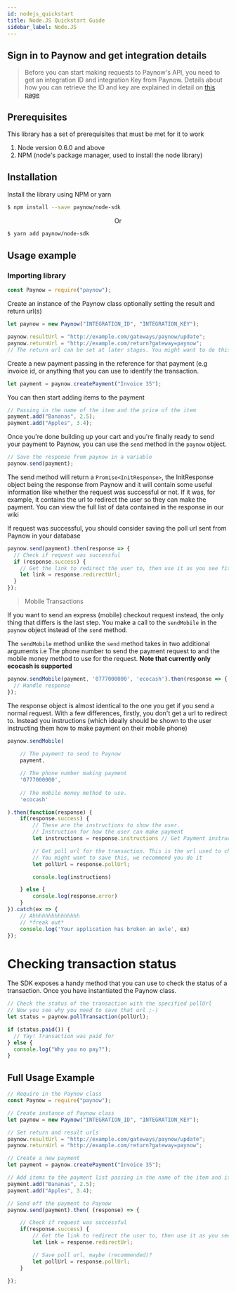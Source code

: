 ```yaml
---
id: nodejs_quickstart
title: Node.JS Quickstart Guide
sidebar_label: Node.JS
---
```


## Sign in to Paynow and get integration details

> Before you can start making requests to Paynow's API, you need to get an integration ID and integration Key from Paynow. Details about how you can retrieve the ID and key are explained in detail on [this page](generation.md)

## Prerequisites

This library has a set of prerequisites that must be met for it to work

1.  Node version 0.6.0 and above
1.  NPM (node's package manager, used to install the node library)

## Installation

Install the library using NPM or yarn

```sh
$ npm install --save paynow/node-sdk
```

<p align="center">
Or
</p>

```sh
$ yarn add paynow/node-sdk
```

## Usage example

### Importing library

```javascript
const Paynow = require("paynow");
```

Create an instance of the Paynow class optionally setting the result and return url(s)

```javascript
let paynow = new Paynow("INTEGRATION_ID", "INTEGRATION_KEY");

paynow.resultUrl = "http://example.com/gateways/paynow/update";
paynow.returnUrl = "http://example.com/return?gateway=paynow";
// The return url can be set at later stages. You might want to do this if you want to pass data to the return url (like the reference of the transaction)
```

Create a new payment passing in the reference for that payment (e.g invoice id, or anything that you can use to identify the transaction.

```javascript
let payment = paynow.createPayment("Invoice 35");
```

You can then start adding items to the payment

```javascript
// Passing in the name of the item and the price of the item
payment.add("Bananas", 2.5);
payment.add("Apples", 3.4);
```

Once you're done building up your cart and you're finally ready to send your payment to Paynow, you can use the `send` method in the `paynow` object.

```javascript
// Save the response from paynow in a variable
paynow.send(payment);
```

The send method will return a `Promise<InitResponse>`, the InitResponse object being the response from Paynow and it will contain some useful information like whether the request was successful or not. If it was, for example, it contains the url to redirect the user so they can make the payment. You can view the full list of data contained in the response in our wiki

If request was successful, you should consider saving the poll url sent from Paynow in your database

```javascript
paynow.send(payment).then(response => {
  // Check if request was successful
  if (response.success) {
    // Get the link to redirect the user to, then use it as you see fit
    let link = response.redirectUrl;
  }
});
```

> Mobile Transactions

If you want to send an express (mobile) checkout request instead, the only thing that differs is the last step. You make a call to the `sendMobile` in the `paynow` object
instead of the `send` method.

The `sendMobile` method unlike the `send` method takes in two additional arguments i.e The phone number to send the payment request to and the mobile money method to use for the request. **Note that currently only ecocash is supported**

```javascript
paynow.sendMobile(payment, '0777000000', 'ecocash').then(response => {
  // Handle response
});
```

The response object is almost identical to the one you get if you send a normal request. With a few differences, firstly, you don't get a url to redirect to. Instead you instructions (which ideally should be shown to the user instructing them how to make payment on their mobile phone)

```javascript
paynow.sendMobile(
    
    // The payment to send to Paynow
    payment, 

    // The phone number making payment
    '0777000000',
    
    // The mobile money method to use. 
    'ecocash' 

).then(function(response) {
    if(response.success) {
        // These are the instructions to show the user. 
        // Instruction for how the user can make payment
        let instructions = response.instructions // Get Payment instructions for the selected mobile money method

        // Get poll url for the transaction. This is the url used to check the status of the transaction. 
        // You might want to save this, we recommend you do it
        let pollUrl = response.pollUrl; 

        console.log(instructions)

    } else {
        console.log(response.error)
    }
}).catch(ex => {
    // Ahhhhhhhhhhhhhhh
    // *freak out*
    console.log('Your application has broken an axle', ex)
});
```

# Checking transaction status

The SDK exposes a handy method that you can use to check the status of a transaction. Once you have instantiated the Paynow class.

```javascript
// Check the status of the transaction with the specified pollUrl
// Now you see why you need to save that url ;-)
let status = paynow.pollTransaction(pollUrl);

if (status.paid()) {
  // Yay! Transaction was paid for
} else {
  console.log("Why you no pay?");
}
```

## Full Usage Example

```javascript
// Require in the Paynow class
const Paynow = require("paynow");

// Create instance of Paynow class
let paynow = new Paynow("INTEGRATION_ID", "INTEGRATION_KEY");

// Set return and result urls
paynow.resultUrl = "http://example.com/gateways/paynow/update";
paynow.returnUrl = "http://example.com/return?gateway=paynow";

// Create a new payment
let payment = paynow.createPayment("Invoice 35");

// Add items to the payment list passing in the name of the item and it's price
payment.add("Bananas", 2.5);
payment.add("Apples", 3.4);

// Send off the payment to Paynow
paynow.send(payment).then( (response) => {

    // Check if request was successful
    if(response.success) {
        // Get the link to redirect the user to, then use it as you see fit
        let link = response.redirectUrl;

        // Save poll url, maybe (recommended)?
        let pollUrl = response.pollUrl;
    }

});
```
